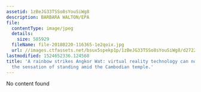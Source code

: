 ```yaml
---
assetid: 1zBeJG33TSSo8sYouSiWg8
description: BARBARA WALTON/EPA
file:
  contentType: image/jpeg
  details:
    size: 585929
  fileName: file-20180220-116365-1e2qoix.jpg
  url: //images.ctfassets.net/bsux5spekp1p/1zBeJG33TSSo8sYouSiWg8/d2722348a2b68ac8e0ffaa0123cfbe5e/file-20180220-116365-1e2qoix.jpg
lastmodified: 1524652336.124568
title: 'A rainbow strikes Angkor Wat: virtual reality technology can now give you
  the sensation of standing amid the Cambodian temple.'
---
```

No content found